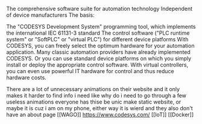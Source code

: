 The comprehensive software suite for automation technology
Independent of device manufacturers
The basis:

The "CODESYS Development System" programming tool, which implements the international IEC 61131-3 standard
The control software ("PLC runtime system" or "SoftPLC" or "virtual PLC") for different device platforms
With CODESYS, you can freely select the optimum hardware for your automation application. Many classic automation providers have already implemented CODESYS. Or you can use standard device platforms on which you simply install or deploy the appropriate control software. With virtual controllers, you can even use powerful IT hardware for control and thus reduce hardware costs.

There are a lot of unnecessary animations on their website and it only makes it harder to find info i need like why do i need to go through a few useless animations everyone has thise be unic make static website, or maybe it is cuz i am on my phone, either way it is wierd and they also don't have an about page
[[WAGO]]
https://www.codesys.com/
[[IoT]]
[[Docker]]